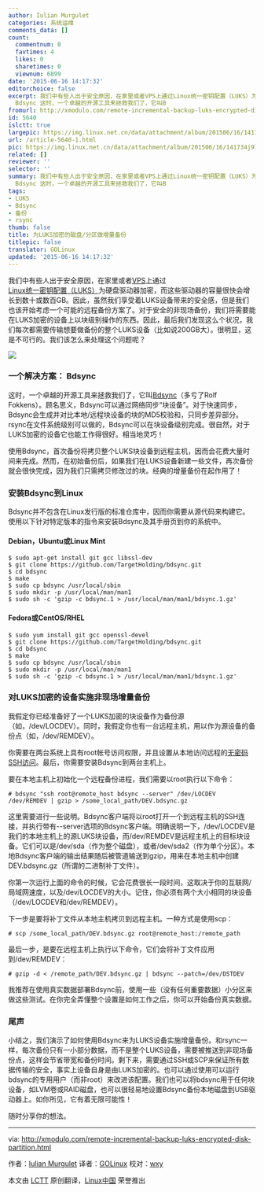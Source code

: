 ```yaml
---
author: Iulian Murgulet
categories: 系统运维
comments_data: []
count:
  commentnum: 0
  favtimes: 4
  likes: 0
  sharetimes: 0
  viewnum: 6899
date: '2015-06-16 14:17:32'
editorchoice: false
excerpt: 我们中有些人出于安全原因，在家里或者VPS上通过Linux统一密钥配置（LUKS）为硬盘驱动器加密，而这些驱动器的容量很快会增长到数十或数百GB。因此，虽然我们享受着LUKS设备带来的安全感，但是我们也该开始考虑一个可能的远程备份方案了。对于安全的非现场备份，我们将需要能在LUKS加密的设备上以块级别操作的东西。因此，最后我们发现这么个状况，我们每次都需要传输想要做备份的整个LUKS设备（比如说200GB大）。很明显，这是不可行的。我们该怎么来处理这个问题呢？  一个解决方案：
  Bdsync 这时，一个卓越的开源工具来拯救我们了，它叫B
fromurl: http://xmodulo.com/remote-incremental-backup-luks-encrypted-disk-partition.html
id: 5640
islctt: true
largepic: https://img.linux.net.cn/data/attachment/album/201506/16/141734j97br97ubvb7jr7x.jpg
url: /article-5640-1.html
pic: https://img.linux.net.cn/data/attachment/album/201506/16/141734j97br97ubvb7jr7x.jpg.thumb.jpg
related: []
reviewer: ''
selector: ''
summary: 我们中有些人出于安全原因，在家里或者VPS上通过Linux统一密钥配置（LUKS）为硬盘驱动器加密，而这些驱动器的容量很快会增长到数十或数百GB。因此，虽然我们享受着LUKS设备带来的安全感，但是我们也该开始考虑一个可能的远程备份方案了。对于安全的非现场备份，我们将需要能在LUKS加密的设备上以块级别操作的东西。因此，最后我们发现这么个状况，我们每次都需要传输想要做备份的整个LUKS设备（比如说200GB大）。很明显，这是不可行的。我们该怎么来处理这个问题呢？  一个解决方案：
  Bdsync 这时，一个卓越的开源工具来拯救我们了，它叫B
tags:
- LUKS
- Bdsync
- 备份
- rsync
thumb: false
title: 为LUKS加密的磁盘/分区做增量备份
titlepic: false
translator: GOLinux
updated: '2015-06-16 14:17:32'
---
```


我们中有些人出于安全原因，在家里或者[VPS](http://xmodulo.com/go/digitalocean)上通过[Linux统一密钥配置（LUKS）](http://xmodulo.com/how-to-create-encrypted-disk-partition-on-linux.html)为硬盘驱动器加密，而这些驱动器的容量很快会增长到数十或数百GB。因此，虽然我们享受着LUKS设备带来的安全感，但是我们也该开始考虑一个可能的远程备份方案了。对于安全的非现场备份，我们将需要能在LUKS加密的设备上以块级别操作的东西。因此，最后我们发现这么个状况，我们每次都需要传输想要做备份的整个LUKS设备（比如说200GB大）。很明显，这是不可行的。我们该怎么来处理这个问题呢？


![](/data/attachment/album/201506/16/141734j97br97ubvb7jr7x.jpg)


### 一个解决方案： Bdsync


这时，一个卓越的开源工具来拯救我们了，它叫[Bdsync](http://bdsync.rolf-fokkens.nl/)（多亏了Rolf Fokkens）。顾名思义，Bdsync可以通过网络同步“块设备”。对于快速同步，Bdsync会生成并对比本地/远程块设备的块的MD5校验和，只同步差异部分。rsync在文件系统级别可以做的，Bdsync可以在块设备级别完成。很自然，对于LUKS加密的设备它也能工作得很好。相当地灵巧！


使用Bdsync，首次备份将拷贝整个LUKS块设备到远程主机，因而会花费大量时间来完成。然而，在初始备份后，如果我们在LUKS设备新建一些文件，再次备份就会很快完成，因为我们只需拷贝修改过的块。经典的增量备份在起作用了！


### 安装Bdsync到Linux


Bdsync并不包含在Linux发行版的标准仓库中，因而你需要从源代码来构建它。使用以下针对特定版本的指令来安装Bdsync及其手册页到你的系统中。


#### Debian，Ubuntu或Linux Mint



```
$ sudo apt-get install git gcc libssl-dev
$ git clone https://github.com/TargetHolding/bdsync.git
$ cd bdsync
$ make
$ sudo cp bdsync /usr/local/sbin
$ sudo mkdir -p /usr/local/man/man1
$ sudo sh -c 'gzip -c bdsync.1 > /usr/local/man/man1/bdsync.1.gz'

```

#### Fedora或CentOS/RHEL



```
$ sudo yum install git gcc openssl-devel
$ git clone https://github.com/TargetHolding/bdsync.git
$ cd bdsync
$ make
$ sudo cp bdsync /usr/local/sbin
$ sudo mkdir -p /usr/local/man/man1
$ sudo sh -c 'gzip -c bdsync.1 > /usr/local/man/man1/bdsync.1.gz'

```

### 对LUKS加密的设备实施非现场增量备份


我假定你已经准备好了一个LUKS加密的块设备作为备份源（如，/dev/LOCDEV）。同时，我假定你也有一台远程主机，用以作为源设备的备份点（如，/dev/REMDEV）。


你需要在两台系统上具有root帐号访问权限，并且设置从本地访问远程的[无密码SSH访问](/article-5444-1.html)。最后，你需要安装Bdsync到两台主机上。


要在本地主机上初始化一个远程备份进程，我们需要以root执行以下命令：



```
# bdsync "ssh root@remote_host bdsync --server" /dev/LOCDEV /dev/REMDEV | gzip > /some_local_path/DEV.bdsync.gz 

```

这里需要进行一些说明。Bdsync客户端将以root打开一个到远程主机的SSH连接，并执行带有--server选项的Bdsync客户端。明确说明一下，/dev/LOCDEV是我们的本地主机上的源LUKS块设备，而/dev/REMDEV是远程主机上的目标块设备。它们可以是/dev/sda（作为整个磁盘），或者/dev/sda2（作为单个分区）。本地Bdsync客户端的输出结果随后被管道输送到gzip，用来在本地主机中创建DEV.bdsync.gz（所谓的二进制补丁文件）。


你第一次运行上面的命令的时候，它会花费很长一段时间，这取决于你的互联网/局域网速度，以及/dev/LOCDEV的大小。记住，你必须有两个大小相同的块设备（/dev/LOCDEV和/dev/REMDEV）。


下一步是要将补丁文件从本地主机拷贝到远程主机。一种方式是使用scp：



```
# scp /some_local_path/DEV.bdsync.gz root@remote_host:/remote_path 

```

最后一步，是要在远程主机上执行以下命令，它们会将补丁文件应用到/dev/REMDEV：



```
# gzip -d < /remote_path/DEV.bdsync.gz | bdsync --patch=/dev/DSTDEV 

```

我推荐在使用真实数据部署Bdsync前，使用一些（没有任何重要数据）小分区来做这些测试。在你完全弄懂整个设置是如何工作之后，你可以开始备份真实数据。


### 尾声


小结之，我们演示了如何使用Bdsync来为LUKS设备实施增量备份。和rsync一样，每次备份只有一小部分数据，而不是整个LUKS设备，需要被推送到非现场备份点，这样会节省带宽和备份时间。剩下来，需要通过SSH或SCP来保证所有数据传输的安全，事实上设备自身是由LUKS加密的。也可以通过使用可以运行bdsync的专用用户（而非root）来改进该配置。我们也可以将bdsync用于任何块设备，如LVM卷或RAID磁盘，也可以很轻易地设置Bdsync备份本地磁盘到USB驱动器上。如你所见，它有着无限可能性！


随时分享你的想法。




---


via: <http://xmodulo.com/remote-incremental-backup-luks-encrypted-disk-partition.html>


作者：[Iulian Murgulet](http://xmodulo.com/author/iulian) 译者：[GOLinux](https://github.com/GOLinux) 校对：[wxy](https://github.com/wxy)


本文由 [LCTT](https://github.com/LCTT/TranslateProject) 原创翻译，[Linux中国](http://linux.cn/) 荣誉推出